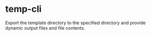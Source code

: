 # temp-cli
Export the template directory to the specified directory and provide dynamic output files and file contents.
